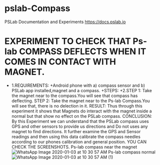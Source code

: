 # pslab-Compass
PSLab Documentation and Experiments https://docs.pslab.io
# EXPERIMENT TO CHECK THAT Ps-lab COMPASS DEFLECTS WHEN IT COMES IN CONTACT WITH MAGNET.
+ 1.REQUIREMENTS:
+Android phone with a) compass sensor and b) PSLab app installed,magnet and a compass.
 +STEPS:
 +2.STEP 1:
Take the magnet near to the compass.You will see that compass has deflecting.
STEP 2:
Take the magnet near to the Ps-lab Compass.You will see that, there is no delection in it.
RESULT:
Thus through this experiment it shows that Magnets do interact with the magnet inside a normal but that show no effect on the PSLab compass.
CONCLUSION:
By this Experiment we can understand that the PSLab compass uses GPS and other sensors to provide us directions and Do not uses any magnet to find directions. It further examine the GPS and Sensor readings and then using this data calibrate the compass needles according to our phones calibration and general position.
YOU CAN CHECK THE SCREENSHOTS.
Ps-lab compass near the magnet
![WhatsApp Image 2020-01-03 at 10 30 57 AM](https://user-images.githubusercontent.com/58810632/71708067-9313e680-2e14-11ea-916b-ca6292d48647.jpeg)
Ps-lab compass normal
![WhatsApp Image 2020-01-03 at 10 30 57 AM (1)](https://user-images.githubusercontent.com/58810632/71708102-d4a49180-2e14-11ea-8731-1bd64660709b.jpeg)
